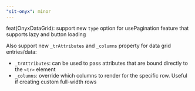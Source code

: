 ```yaml
---
"sit-onyx": minor
---
```


feat(OnyxDataGrid): support new `type` option for usePagination feature that supports lazy and button loading

Also support new `_trAttributes` and `_columns` property for data grid entries/data:

- `_trAttributes`: can be used to pass attributes that are bound directly to the `<tr>` element
- `_columns`: override which columns to render for the specific row. Useful if creating custom full-width rows
